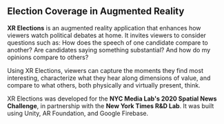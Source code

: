 ## Election Coverage in Augmented Reality

**XR Elections** is an augmented reality application that enhances how viewers watch political debates at home. It invites viewers to consider questions such as: How does the speech of one candidate compare to another? Are candidates saying something substantial? And how do my opinions compare to others? 

Using XR Elections, viewers can capture the moments they find most interesting, characterize what they hear along dimensions of value, and compare to what others, both physically and virtually present, think. 

XR Elections was developed for the **NYC Media Lab's 2020 Spatial News Challenge**, in partnership with the **New York Times R&D Lab**. It was built using Unity, AR Foundation, and Google Firebase. 

